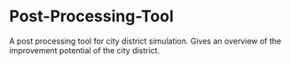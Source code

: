 # Post-Processing-Tool
A post processing tool for city district simulation. Gives an overview of the improvement potential of the city district.
